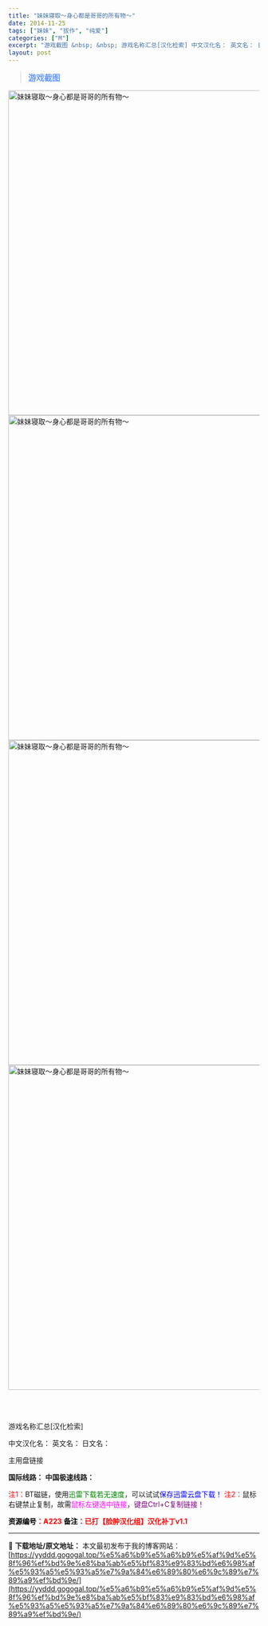 ```yaml
---
title: "妹妹寝取～身心都是哥哥的所有物～"
date: 2014-11-25
tags: ["妹妹", "拔作", "纯爱"]
categories: ["M"]
excerpt: "游戏截图 &nbsp; &nbsp; 游戏名称汇总[汉化检索] 中文汉化名： 英文名： 日文名： 主用盘链接 国际线路： 中国极速线路： 注1：BT磁链，使用迅雷下载若无速度，可以试试保存迅雷云盘下载！ 注2：鼠标右键禁止复制，故需鼠标左键选中链接，键盘Ctrl+C复制链接！ 资源编号：A223 备&hellip;"
layout: post
---
```


<div>
<blockquote><b><span style="font-size: 12pt; color: #6699ff;">游戏截图</span></b></blockquote>
<div><img title="点击放大" src="https://yyddd.gogogal.top/wp-content/uploads/2025/04/20250430_6811e954d3567.webp" alt="妹妹寝取～身心都是哥哥的所有物～" width="650" /></div>
<div><img title="点击放大" src="https://yyddd.gogogal.top/wp-content/uploads/2025/04/20250430_6811e956523ec.webp" alt="妹妹寝取～身心都是哥哥的所有物～" width="650" /></div>
<div><img title="点击放大" src="https://yyddd.gogogal.top/wp-content/uploads/2025/04/20250430_6811e9585d130.webp" alt="妹妹寝取～身心都是哥哥的所有物～" width="650" /></div>
<div><img title="点击放大" src="https://yyddd.gogogal.top/wp-content/uploads/2025/04/20250430_6811e95ac89ad.webp" alt="妹妹寝取～身心都是哥哥的所有物～" width="650" /></div>
&nbsp;

&nbsp;

游戏名称汇总[汉化检索]

中文汉化名：
英文名：
日文名：
</div>
<div class="panel panel-primary">
<div class="panel-heading">主用盘链接</div>
<div class="panel-body">

<b>国际线路：</b>
<b>中国极速线路：</b>


<span style="color: #ff0000;">注1：</span>BT磁链，使用<span style="color: #008000;">迅雷下载若无速度</span>，可以试试<span style="color: #0000ff;">保存迅雷云盘下载！</span>
<span style="color: #ff0000;">注2：</span>鼠标右键禁止复制，故需<span style="color: #ff00ff;">鼠标左键选中链接</span>，<span style="color: #800080;">键盘Ctrl+C复制链接！</span>

</div>
<div class="panel-footer"><span style="color: #ff0000;"><b><span style="color: #000000;">资源编号</span>：A223</b></span>
<span style="color: #ff0000;"><b><span style="color: #000000;">备注</span>：已打【脸肿汉化组】汉化补丁v1.1</b></span></div>
</div>

---
📖 **下载地址/原文地址：** 本文最初发布于我的博客网站：[https://yyddd.gogogal.top/%e5%a6%b9%e5%a6%b9%e5%af%9d%e5%8f%96%ef%bd%9e%e8%ba%ab%e5%bf%83%e9%83%bd%e6%98%af%e5%93%a5%e5%93%a5%e7%9a%84%e6%89%80%e6%9c%89%e7%89%a9%ef%bd%9e/](https://yyddd.gogogal.top/%e5%a6%b9%e5%a6%b9%e5%af%9d%e5%8f%96%ef%bd%9e%e8%ba%ab%e5%bf%83%e9%83%bd%e6%98%af%e5%93%a5%e5%93%a5%e7%9a%84%e6%89%80%e6%9c%89%e7%89%a9%ef%bd%9e/)
